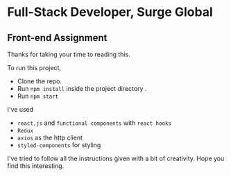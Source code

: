 # Full-Stack Developer, Surge Global

## Front-end Assignment

Thanks for taking your time to reading this.

To run this project,

- Clone the repo.
- Run `npm install` inside the project directory .
- Run `npm start`

I've used

- `react.js` and `functional components` with `react hooks`
- `Redux`
- `axios` as the http client
- `styled-components` for styling

I've tried to follow all the instructions given with a bit of creativity. Hope you find this interesting.
